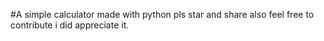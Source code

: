 #A simple calculator made with python
pls star and share also feel free to contribute i did appreciate it. 
